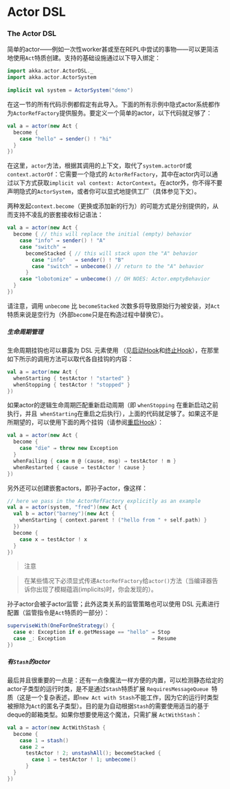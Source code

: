 # Actor DSL

### The Actor DSL
简单的actor——例如一次性worker甚或至在REPL中尝试的事物——可以更简洁地使用`Act`特质创建。支持的基础设施通过以下导入绑定：

```scala
import akka.actor.ActorDSL._
import akka.actor.ActorSystem
 
implicit val system = ActorSystem("demo")
```

在这一节的所有代码示例都假定有此导入。下面的所有示例中隐式actor系统都作为`ActorRefFactory`提供服务。要定义一个简单的actor，以下代码就足够了：

```scala
val a = actor(new Act {
  become {
    case "hello" ⇒ sender() ! "hi"
  }
})
```

在这里，`actor`方法，根据其调用的上下文，取代了``system.actorOf``或
``context.actorOf``：它需要一个隐式的 `ActorRefFactory`，其中在actor内可以通过以下方式获取``implicit val context: ActorContext``。在actor外，你不得不要声明隐式的`ActorSystem`，或者你可以显式地提供工厂（具体参见下文）。

两种发起``context.become``（更换或添加新的行为）的可能方式是分别提供的，从而支持不凌乱的嵌套接收标记语法：

```scala
val a = actor(new Act {
  become { // this will replace the initial (empty) behavior
    case "info" ⇒ sender() ! "A"
    case "switch" ⇒
      becomeStacked { // this will stack upon the "A" behavior
        case "info"   ⇒ sender() ! "B"
        case "switch" ⇒ unbecome() // return to the "A" behavior
      }
    case "lobotomize" ⇒ unbecome() // OH NOES: Actor.emptyBehavior
  }
})
```

请注意，调用 ``unbecome`` 比 ``becomeStacked`` 次数多将导致原始行为被安装，对`Act`特质来说是空行为（外部``become``只是在构造过程中替换它）。

##### 生命周期管理

生命周期挂钩也可以暴露为 DSL 元素使用 （见[启动Hook](01_actors.md#start-hook-scala)和[终止Hook](01_actors.md#stop-hook-scala)），在那里如下所示的调用方法可以取代各自挂钩的内容：

```scala
val a = actor(new Act {
  whenStarting { testActor ! "started" }
  whenStopping { testActor ! "stopped" }
})
```

如果actor的逻辑生命周期匹配重新启动周期（即 ``whenStopping`` 在重新启动之前执行，并且`` whenStarting``在重启之后执行），上面的代码就足够了。如果这不是所期望的，可以使用下面的两个挂钩（请参阅[重启Hook](01_actors.md#restart-hook-scala)）：

```scala
val a = actor(new Act {
  become {
    case "die" ⇒ throw new Exception
  }
  whenFailing { case m @ (cause, msg) ⇒ testActor ! m }
  whenRestarted { cause ⇒ testActor ! cause }
})
```

另外还可以创建嵌套actors，即孙子actor，像这样：

```scala
// here we pass in the ActorRefFactory explicitly as an example
val a = actor(system, "fred")(new Act {
  val b = actor("barney")(new Act {
    whenStarting { context.parent ! ("hello from " + self.path) }
  })
  become {
    case x ⇒ testActor ! x
  }
})
```

> 注意

> 在某些情况下必须显式传递`ActorRefFactory`给`actor()`方法（当编译器告诉你出现了模糊蕴涵(implicits)时，你会发现的）。

孙子actor会被子actor监管；此外这类关系的监管策略也可以使用 DSL 元素进行配置（监管指令是`Act`特质的一部分）：

```scala
superviseWith(OneForOneStrategy() {
  case e: Exception if e.getMessage == "hello" ⇒ Stop
  case _: Exception                            ⇒ Resume
})
```

##### 有`Stash`的actor

最后并且很重要的一点是：还有一点像魔法一样方便的内置，可以检测静态给定的actor子类型的运行时类，是不是通过`Stash`特质扩展 `RequiresMessageQueue `特质（这是一个复杂表述，即``new Act with Stash``不能工作，因为它的运行时类型被擦除为``Act``的匿名子类型）。目的是为自动根据`Stash`的需要使用适当的基于deque的邮箱类型。如果你想要使用这个魔法，只需扩展 `ActWithStash`：

```scala
val a = actor(new ActWithStash {
  become {
    case 1 ⇒ stash()
    case 2 ⇒
      testActor ! 2; unstashAll(); becomeStacked {
        case 1 ⇒ testActor ! 1; unbecome()
      }
  }
})
```

